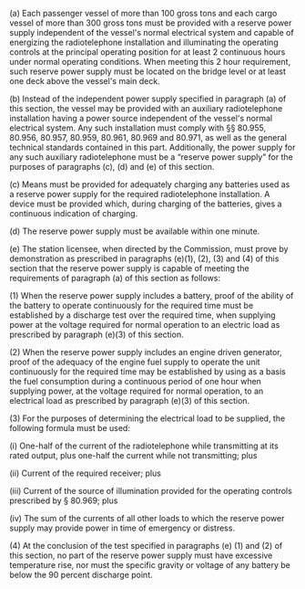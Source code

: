 (a) Each passenger vessel of more than 100 gross tons and each cargo vessel of more than 300 gross tons must be provided with a reserve power supply independent of the vessel's normal electrical system and capable of energizing the radiotelephone installation and illuminating the operating controls at the principal operating position for at least 2 continuous hours under normal operating conditions. When meeting this 2 hour requirement, such reserve power supply must be located on the bridge level or at least one deck above the vessel's main deck.

(b) Instead of the independent power supply specified in paragraph (a) of this section, the vessel may be provided with an auxiliary radiotelephone installation having a power source independent of the vessel's normal electrical system. Any such installation must comply with §§ 80.955, 80.956, 80.957, 80.959, 80.961, 80.969 and 80.971, as well as the general technical standards contained in this part. Additionally, the power supply for any such auxiliary radiotelephone must be a “reserve power supply” for the purposes of paragraphs (c), (d) and (e) of this section.

(c) Means must be provided for adequately charging any batteries used as a reserve power supply for the required radiotelephone installation. A device must be provided which, during charging of the batteries, gives a continuous indication of charging.

(d) The reserve power supply must be available within one minute.

(e) The station licensee, when directed by the Commission, must prove by demonstration as prescribed in paragraphs (e)(1), (2), (3) and (4) of this section that the reserve power supply is capable of meeting the requirements of paragraph (a) of this section as follows:

(1) When the reserve power supply includes a battery, proof of the ability of the battery to operate continuously for the required time must be established by a discharge test over the required time, when supplying power at the voltage required for normal operation to an electric load as prescribed by paragraph (e)(3) of this section.

(2) When the reserve power supply includes an engine driven generator, proof of the adequacy of the engine fuel supply to operate the unit continuously for the required time may be established by using as a basis the fuel consumption during a continuous period of one hour when supplying power, at the voltage required for normal operation, to an electrical load as prescribed by paragraph (e)(3) of this section.

(3) For the purposes of determining the electrical load to be supplied, the following formula must be used:

(i) One-half of the current of the radiotelephone while transmitting at its rated output, plus one-half the current while not transmitting; plus

(ii) Current of the required receiver; plus

(iii) Current of the source of illumination provided for the operating controls prescribed by § 80.969; plus

(iv) The sum of the currents of all other loads to which the reserve power supply may provide power in time of emergency or distress.

(4) At the conclusion of the test specified in paragraphs (e) (1) and (2) of this section, no part of the reserve power supply must have excessive temperature rise, nor must the specific gravity or voltage of any battery be below the 90 percent discharge point.

